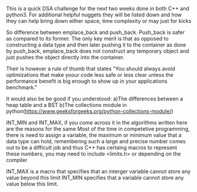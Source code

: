 This is a quick DSA challenge for the next two weeks done in both C++ and python3. For additional helpful nuggets
they will be listed down and how they can help bring down either space, time complexity or may just for kicks

So difference between emplace_back and push_back. Push_back is safer as compared to its former. The only key merit is that as opposed to
constructing a data type and then later pushing it to the container as done by push_back, emplace_back does not construct any temporary object and just pushes the object directly into the container.

Their is however a rule of thumb that states "You should always avoid optimizations that make yoour code less safe or less clear unless the performance benefit is big enough to show up in your applications benchmark."



It would also be be good if you understood:
a)The differences between a heap table and a BST
b)The collections module in python(https://www.geeksforgeeks.org/python-collections-module/)


INT_MIN and INT_MAX, if you come across it in the algorithms written here are the reasons for the same
Most of the time in competetive programming, there is need to assign a variable, the maximum or minimum value that a data type can hold, remembering such a large and precise number comes out to be a difficult job and thus C++ has certaing macros to represent these numbers, you may need to include <limits.h> or <climits> depending on the compiler

INT_MAX is a macro that specifies that an interger variable cannot store any value beyond this limit
INT_MIN specifies that a variable cannot store any value below this limit.